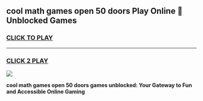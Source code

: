 
## cool math games open 50 doors Play Online 👋 Unblocked Games
<h3>
<a href="https://news.freeplayer.one?title=cool_math_games_open_50_doors&ref=17CMG">CLICK TO PLAY</a></h3>
<hr>

<h3>
<a href="https://news.freeplayer.one?title=cool_math_games_open_50_doors&ref=17CMG">CLICK 2 PLAY</a>
  
</h3>

<a href="https://news.freeplayer.one?title=cool_math_games_open_50_doors&ref=17CMG/"><img src="https://clearcache.store/games.png"></a>


**cool math games open 50 doors games unblocked: Your Gateway to Fun and Accessible Online Gaming**
